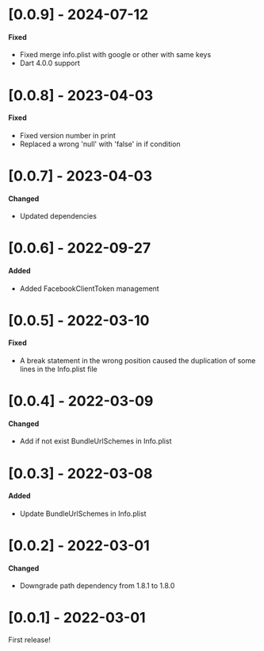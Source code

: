 # [0.0.9] - 2024-07-12
#### Fixed
- Fixed merge info.plist with google or other with same keys
- Dart 4.0.0 support

# [0.0.8] - 2023-04-03
#### Fixed
- Fixed version number in print
- Replaced a wrong 'null' with 'false' in if condition

# [0.0.7] - 2023-04-03
#### Changed
- Updated dependencies

# [0.0.6] - 2022-09-27
#### Added
- Added FacebookClientToken management

# [0.0.5] - 2022-03-10
#### Fixed
- A break statement in the wrong position caused the duplication of some lines in the Info.plist file

# [0.0.4] - 2022-03-09
#### Changed
- Add if not exist BundleUrlSchemes in Info.plist

# [0.0.3] - 2022-03-08
#### Added
- Update BundleUrlSchemes in Info.plist

# [0.0.2] - 2022-03-01
#### Changed
- Downgrade path dependency from 1.8.1 to 1.8.0

# [0.0.1] - 2022-03-01
First release!


